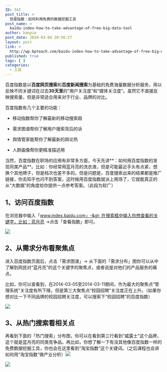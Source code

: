 ```yaml
---
ID: 342
post_title: >
  百度指数：如何利用免费的数据挖掘工具
post_name: >
  baidu-index-how-to-take-advantage-of-free-big-data-tool
author: banpie
post_date: 2018-03-04 20:56:27
layout: post
link: >
  http://wp.bpteach.com/baidu-index-how-to-take-advantage-of-free-big-data-tool/
published: true
tags: [ ]
categories:
  - 工具
---
```

百度指数是以**百度网页搜索**和**百度新闻搜索**为基础的免费海量数据分析服务，用以反映不同关键词在过去**30天里**的“用户关注度”和“媒体关注度”。虽然它不直接反映搜索量，但是非常适合用来对于行业、品牌的对比。

百度指数有几个主要的功能：


*   移动指数帮你了解最新的移动搜索趋

*   需求图谱帮你了解用户搜索背后的诉

*   舆情管家能帮你了解最新的舆论热

*   人群画像帮你更精准描述用

当然，百度指数在职场的应用有非常多方面，今天先讲**：如何用百度指数的发现同类产品**。比如：你经常用蓝月亮的洗衣液，但是可能最近手头有点紧，想换个其他牌子，但是档次也差不多的。但是问题是，百度搜索出来的结果都是推广链接，你去知乎也问不到答案，这时候用百度指数就派上用场了，它就能真正的从“大数据”的角度给你提供一点参考答案。（此段为软广）

## **1、访问百度指数**

在浏览器中输入「www.index.baidu.com」-&gt; 在搜索框中输入你想查看的关键字，比如：蓝月亮 -&gt;点击「查看指数」即可。

![](http://mmbiz.qpic.cn/mmbiz/z3T1vlHdIX92iaupfE5tYaYueT8oPpchIFm8deibAoKKoYNDdGicr6WPYrv6yQhyCxbC0VlmAtXKX0bpLm3Gvtf1g/0)

## **2、从需求分布看聚焦点**

进入百度指数页面后，点击「需求图谱」-&gt; 从下面的「需求分布」图你可以从中了解到网民对“蓝月亮”的这个关键字的聚焦点，或者说是对他们的产品服务的痛点。

比如，你可以查看到，在2014-03-05至2014-03-11期间，作为最大的聚焦点“管理系统”关注度有所下降，但是第三大聚焦点“校园招聘”关注度正在上升。（如果你想对比一下不同品牌的校园招聘关注度，可以搜索下“校园招聘”的百度指数）

![](http://mmbiz.qpic.cn/mmbiz/z3T1vlHdIX92iaupfE5tYaYueT8oPpchInbyfEV7tIVvptpSuSC2x6xbpr9U01fDCXSuicXclGhztib74ibztwkSBQ/0)

## **3、从热门搜索看相关点**

再看到下面的「热门搜索」分布图，你可以在看到第三行看到“威露士”这个品牌，这个就是蓝月亮的同类竞争品。再比如，你想了解一下有没其他像百度指数一样的免费数据挖掘工具，你也会在这里看到“淘宝指数”这个关键词。（之后课程也会讲如何用“淘宝指数”做产业分析）![](http://mmbiz.qpic.cn/mmbiz/z3T1vlHdIX92iaupfE5tYaYueT8oPpchIQ5hVBxSrRcCRzQaIsjGnM4jZXWG9qRaicVPvORrguJKckMHaCBcSTTQ/0)

![](http://mmbiz.qpic.cn/mmbiz/z3T1vlHdIX92iaupfE5tYaYueT8oPpchIQ5hVBxSrRcCRzQaIsjGnM4jZXWG9qRaicVPvORrguJKckMHaCBcSTTQ/0)